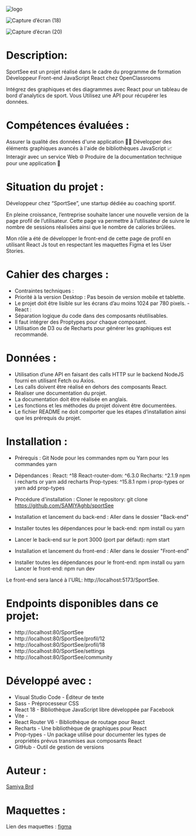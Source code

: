 

![logo](https://github.com/user-attachments/assets/13c97bc4-c726-4859-92d0-0497d200d84b)


![Capture d’écran (18)](https://github.com/user-attachments/assets/71ea50b0-9141-4a68-9c59-7c147aa5a431)

![Capture d’écran (20)](https://github.com/user-attachments/assets/905a2bfb-19fb-44f2-a0f7-67533d478b33)


# Description:
SportSee est un projet réalisé dans le cadre du programme de formation Développeur Front-end JavaScript React chez OpenClassrooms

Intégrez des graphiques et des diagrammes avec React pour un tableau de bord d'analytics de sport. Vous Utilisez une API pour récupérer les données.

# Compétences évaluées :
Assurer la qualité des données d'une application 👨‍💻
Développer des éléments graphiques avancés à l'aide de bibliothèques JavaScript 📈
Interagir avec un service Web 🌐
Produire de la documentation technique pour une application 📝

# Situation du projet :
Développeur chez “SportSee”, une startup dédiée au coaching sportif.

En pleine croissance, l’entreprise souhaite lancer une nouvelle version de la page profil de l’utilisateur. Cette page va permettre à l’utilisateur de suivre le nombre de sessions réalisées ainsi que le nombre de calories brûlées.

Mon rôle a été de développer le front-end de cette page de profil en utilisant React Js tout en respectant les maquettes Figma et les User Stories.

# Cahier des charges :
- Contraintes techniques :
- Priorité à la version Desktop : Pas besoin de version mobile et tablette.
- Le projet doit être lisible sur les écrans d’au moins 1024 par 780 pixels.
-React :
- Séparation logique du code dans des composants réutilisables.
- Il faut intégrer des Proptypes pour chaque composant.
- Utilisation de D3 ou de Recharts pour générer les graphiques est recommandé.
# Données : 
- Utilisation d’une API en faisant des calls HTTP sur le backend NodeJS fourni en utilisant Fetch ou Axios.
- Les calls doivent être réalisé en dehors des composants React.
- Réaliser une documentation du projet.
- La documentation doit être réalisée en anglais.
- Les fonctions et les méthodes du projet doivent être documentées.
- Le fichier README ne doit comporter que les étapes d’installation ainsi que les prérequis du projet.
# Installation :
- Prérequis :
Git
Node pour les commandes npm ou Yarn pour les commandes yarn
- Dépendances :
React: ^18
React-router-dom: ^6.3.0
Recharts: ^2.1.9
npm i recharts or yarn add recharts
Prop-types: ^15.8.1
npm i prop-types or yarn add prop-types

- Procédure d'installation :
Cloner le repository:
git clone https://github.com/SAMIYAghb/sportSee

- Installation et lancement du back-end :
Aller dans le dossier "Back-end"

- Installer toutes les dépendances pour le back-end:
npm install ou yarn
- Lancer le back-end sur le port 3000 (port par défaut):
npm start
- Installation et lancement du front-end :
Aller dans le dossier "Front-end"

- Installer toutes les dépendances pour le front-end:
npm install ou yarn
Lancer le front-end:
npm run dev

Le front-end sera lancé à l'URL: http://localhost:5173/SportSee.

# Endpoints disponibles dans ce projet:

- http://localhost:80/SportSee
- http://localhost:80/SportSee/profil/12
- http://localhost:80/SportSee/profil/18
- http://localhost:80/SportSee/settings
- http://localhost:80/SportSee/community

# Développé avec :
- Visual Studio Code - Éditeur de texte
- Sass - Préprocesseur CSS
- React 18 - Bibliothèque JavaScript libre développée par Facebook
- Vite - 
- React Router V6 - Bibliothèque de routage pour React
- Recharts - Une bibliothèque de graphiques pour React
- Prop-types - Un package utilisé pour documenter les types de propriétés prévus transmises aux composants React
- GitHub - Outil de gestion de versions

# Auteur :
[Samiya Brd](https://www.linkedin.com/in/samiyab/)

# Maquettes :
Lien des maquettes : [figma](https://www.figma.com/file/BMomGVZqLZb811mDMShpLu/UI-design-Sportify-FR?node-id=0%3A1)
